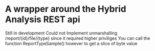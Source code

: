 # A wrapper around the Hybrid Analysis REST api
Still in development
Could not Implement unmarshalling /report/{id}/file/{type} since it required higher priviliges
You can call the function ReportTypeSample() however to get a slice of byte value
